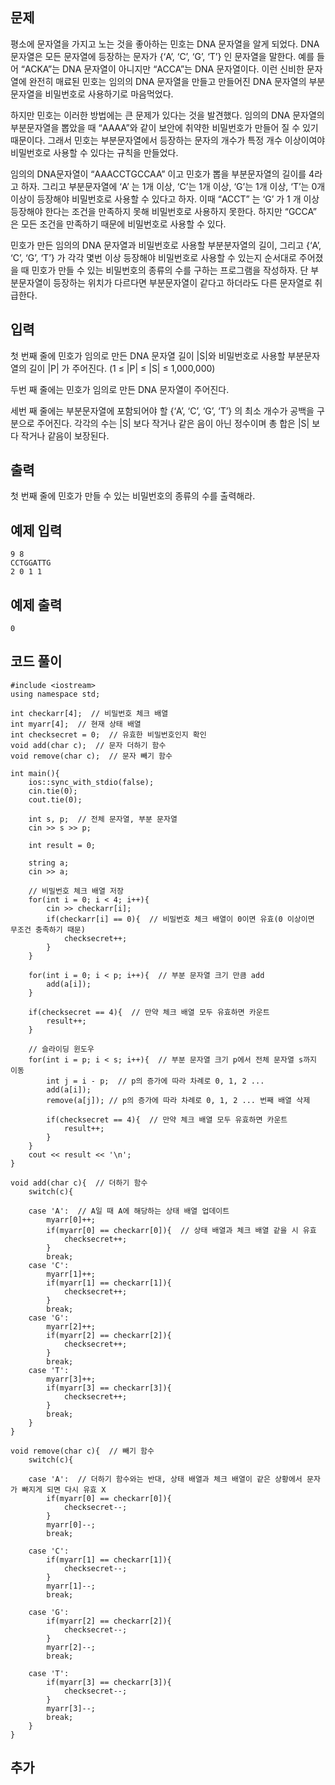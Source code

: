 ## 문제 
평소에 문자열을 가지고 노는 것을 좋아하는 민호는 DNA 문자열을 알게 되었다. DNA 문자열은 모든 문자열에 등장하는 문자가 {‘A’, ‘C’, ‘G’, ‘T’} 인 문자열을 말한다. 예를 들어 “ACKA”는 DNA 문자열이 아니지만 “ACCA”는 DNA 문자열이다. 이런 신비한 문자열에 완전히 매료된 민호는 임의의 DNA 문자열을 만들고 만들어진 DNA 문자열의 부분문자열을 비밀번호로 사용하기로 마음먹었다.

하지만 민호는 이러한 방법에는 큰 문제가 있다는 것을 발견했다. 임의의 DNA 문자열의 부분문자열을 뽑았을 때 “AAAA”와 같이 보안에 취약한 비밀번호가 만들어 질 수 있기 때문이다. 그래서 민호는 부분문자열에서 등장하는 문자의 개수가 특정 개수 이상이여야 비밀번호로 사용할 수 있다는 규칙을 만들었다.

임의의 DNA문자열이 “AAACCTGCCAA” 이고 민호가 뽑을 부분문자열의 길이를 4라고 하자. 그리고 부분문자열에 ‘A’ 는 1개 이상, ‘C’는 1개 이상, ‘G’는 1개 이상, ‘T’는 0개 이상이 등장해야 비밀번호로 사용할 수 있다고 하자. 이때 “ACCT” 는 ‘G’ 가 1 개 이상 등장해야 한다는 조건을 만족하지 못해 비밀번호로 사용하지 못한다. 하지만 “GCCA” 은 모든 조건을 만족하기 때문에 비밀번호로 사용할 수 있다.

민호가 만든 임의의 DNA 문자열과 비밀번호로 사용할 부분분자열의 길이, 그리고 {‘A’, ‘C’, ‘G’, ‘T’} 가 각각 몇번 이상 등장해야 비밀번호로 사용할 수 있는지 순서대로 주어졌을 때 민호가 만들 수 있는 비밀번호의 종류의 수를 구하는 프로그램을 작성하자. 단 부분문자열이 등장하는 위치가 다르다면 부분문자열이 같다고 하더라도 다른 문자열로 취급한다.
## 입력
첫 번째 줄에 민호가 임의로 만든 DNA 문자열 길이 |S|와 비밀번호로 사용할 부분문자열의 길이 |P| 가 주어진다. (1 ≤ |P| ≤ |S| ≤ 1,000,000)

두번 째 줄에는 민호가 임의로 만든 DNA 문자열이 주어진다.

세번 째 줄에는 부분문자열에 포함되어야 할 {‘A’, ‘C’, ‘G’, ‘T’} 의 최소 개수가 공백을 구분으로 주어진다. 각각의 수는 |S| 보다 작거나 같은 음이 아닌 정수이며 총 합은 |S| 보다 작거나 같음이 보장된다.
## 출력
첫 번째 줄에 민호가 만들 수 있는 비밀번호의 종류의 수를 출력해라.


## 예제 입력 
```
9 8
CCTGGATTG
2 0 1 1
```

## 예제 출력  
```
0
```
## 코드 풀이
```
#include <iostream>
using namespace std;

int checkarr[4];  // 비밀번호 체크 배열
int myarr[4];  // 현재 상태 배열
int checksecret = 0;  // 유효한 비밀번호인지 확인
void add(char c);  // 문자 더하기 함수
void remove(char c);  // 문자 빼기 함수

int main(){
    ios::sync_with_stdio(false);
    cin.tie(0);
    cout.tie(0);
    
    int s, p;  // 전체 문자열, 부분 문자열
    cin >> s >> p;
    
    int result = 0;
    
    string a;  
    cin >> a;

    // 비밀번호 체크 배열 저장
    for(int i = 0; i < 4; i++){
        cin >> checkarr[i];
        if(checkarr[i] == 0){  // 비밀번호 체크 배열이 0이면 유효(0 이상이면 무조건 충족하기 때문)
            checksecret++;
        }
    }

    for(int i = 0; i < p; i++){  // 부분 문자열 크기 만큼 add 
        add(a[i]);
    }
    
    if(checksecret == 4){  // 만약 체크 배열 모두 유효하면 카운트
        result++;
    }

    // 슬라이딩 윈도우
    for(int i = p; i < s; i++){  // 부분 문자열 크기 p에서 전체 문자열 s까지 이동
        int j = i - p;  // p의 증가에 따라 차례로 0, 1, 2 ...
        add(a[i]);
        remove(a[j]); // p의 증가에 따라 차례로 0, 1, 2 ... 번째 배열 삭제
        
        if(checksecret == 4){  // 만약 체크 배열 모두 유효하면 카운트
            result++;
        }
    }
    cout << result << '\n';
}

void add(char c){  // 더하기 함수
    switch(c){
    
    case 'A':  // A일 때 A에 해당하는 상태 배열 업데이트 
        myarr[0]++;
        if(myarr[0] == checkarr[0]){  // 상태 배열과 체크 배열 같을 시 유효
            checksecret++;
        }
        break;
    case 'C':
        myarr[1]++;
        if(myarr[1] == checkarr[1]){
            checksecret++;
        }
        break;    
    case 'G':
        myarr[2]++;
        if(myarr[2] == checkarr[2]){
            checksecret++;
        }
        break;
    case 'T':
        myarr[3]++;
        if(myarr[3] == checkarr[3]){
            checksecret++;
        }
        break;
    }
}

void remove(char c){  // 빼기 함수
    switch(c){
    
    case 'A':  // 더하기 함수와는 반대, 상태 배열과 체크 배열이 같은 상황에서 문자가 빠지게 되면 다시 유효 X
        if(myarr[0] == checkarr[0]){
            checksecret--;
        }        
        myarr[0]--;
        break;
    
    case 'C':
        if(myarr[1] == checkarr[1]){
            checksecret--;
        }        
        myarr[1]--;
        break;
    
    case 'G':
        if(myarr[2] == checkarr[2]){
            checksecret--;
        }        
        myarr[2]--;
        break;
    
    case 'T':
        if(myarr[3] == checkarr[3]){
            checksecret--;
        }        
        myarr[3]--;
        break;
    }    
}
```
## 추가
